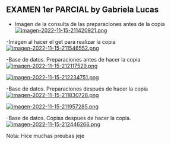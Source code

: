 ## EXAMEN 1er PARCIAL by Gabriela Lucas

- Imagen de la consulta de las preparaciones antes de la copia
[![imagen-2022-11-15-211420921.png](https://i.postimg.cc/PqxknsXr/imagen-2022-11-15-211420921.png)](https://postimg.cc/dhzfGfZz)

-Imagen al hacer el get para realizar la copia
[![imagen-2022-11-15-211546552.png](https://i.postimg.cc/sgTtc6YF/imagen-2022-11-15-211546552.png)](https://postimg.cc/FYJWFxCG)


-Base de datos. Preparaciones antes de hacer la copia
[![imagen-2022-11-15-212117529.png](https://i.postimg.cc/gkJyhg2L/imagen-2022-11-15-212117529.png)](https://postimg.cc/w3Cs8cJ9)

[![imagen-2022-11-15-212234751.png](https://i.postimg.cc/tJmxDH4Z/imagen-2022-11-15-212234751.png)](https://postimg.cc/tnWJCwPp)



-Base de datos. Preparaciones después de hacer la copia
[![imagen-2022-11-15-211830728.png](https://i.postimg.cc/qBGQytcS/imagen-2022-11-15-211830728.png)](https://postimg.cc/14fpZ3jr)

[![imagen-2022-11-15-211957285.png](https://i.postimg.cc/TPmJwhYk/imagen-2022-11-15-211957285.png)](https://postimg.cc/HJYyvYM5)

-Base de datos. Copias despues de hacer la copia.
[![imagen-2022-11-15-212446266.png](https://i.postimg.cc/yx5DcXL0/imagen-2022-11-15-212446266.png)](https://postimg.cc/64r6NRJQ)

Nota: Hice muchas preubas jeje